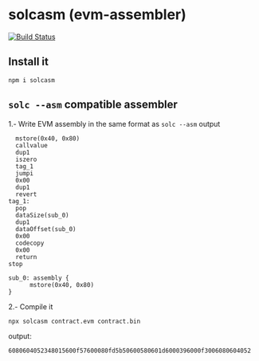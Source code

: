 # solcasm (evm-assembler)

[![Build Status](https://travis-ci.com/RafaelSalguero/pureutils.svg?branch=master)](https://travis-ci.com/RafaelSalguero/pureutils)

## Install it
```
npm i solcasm
```

## `solc --asm` compatible assembler

1.- Write EVM assembly in the same format as `solc --asm` output

```solidity
  mstore(0x40, 0x80)
  callvalue
  dup1
  iszero
  tag_1
  jumpi
  0x00
  dup1
  revert
tag_1:
  pop
  dataSize(sub_0)
  dup1
  dataOffset(sub_0)
  0x00
  codecopy
  0x00
  return
stop

sub_0: assembly {
      mstore(0x40, 0x80)
}
```

2.- Compile it
```
npx solcasm contract.evm contract.bin
```

output:
```hex
6080604052348015600f57600080fd5b50600580601d6000396000f3006080604052
```